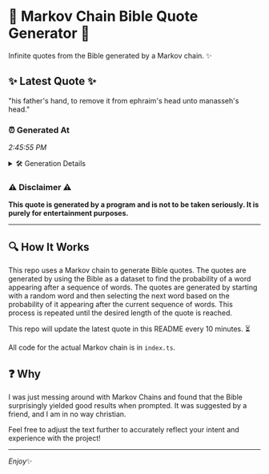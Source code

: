 # 📖 Markov Chain Bible Quote Generator 📖

Infinite quotes from the Bible generated by a Markov chain. ✨

## ✨ Latest Quote ✨
"his father's hand, to remove it from ephraim's head unto manasseh's head."

### ⏰ Generated At
*2:45:55 PM*

<details>
    <summary>🛠️ Generation Details</summary>
    <p>
        <strong>🌱 Seed:</strong> his<br>
        <strong>🔄 Iterations:</strong> 11<br>
        <strong>📜 Context History:</strong><br>[ his ]: father's<br>[ his, father's ]: hand,<br>[ his, father's, hand, ]: to<br>[ his, father's, hand,, to ]: remove<br>[ his, father's, hand,, to, remove ]: it<br>[ his, father's, hand,, to, remove, it ]: from<br>[ father's, hand,, to, remove, it, from ]: ephraim's<br>[ hand,, to, remove, it, from, ephraim's ]: head<br>[ to, remove, it, from, ephraim's, head ]: unto<br>[ remove, it, from, ephraim's, head, unto ]: manasseh's<br>[ it, from, ephraim's, head, unto, manasseh's ]: head.<br>
    </p>
</details>

### ⚠️ Disclaimer ⚠️
**This quote is generated by a program and is not to be taken seriously. It is purely for entertainment purposes.**

---

## 🔍 How It Works

This repo uses a Markov chain to generate Bible quotes. The quotes are generated by using the Bible as a dataset to find the probability of a word appearing after a sequence of words. The quotes are generated by starting with a random word and then selecting the next word based on the probability of it appearing after the current sequence of words. This process is repeated until the desired length of the quote is reached.

This repo will update the latest quote in this README every 10 minutes. ⏳

All code for the actual Markov chain is in `index.ts`.

## ❓ Why

I was just messing around with Markov Chains and found that the Bible surprisingly yielded good results when prompted. 
It was suggested by a friend, and I am in no way christian.

Feel free to adjust the text further to accurately reflect your intent and experience with the project!

---

*Enjoy*✨
